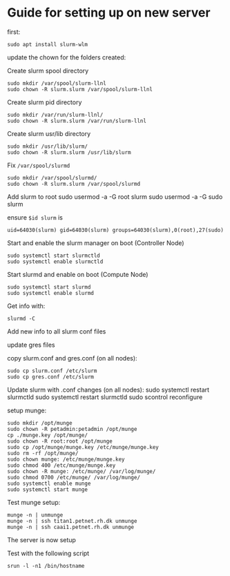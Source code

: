 # Guide for setting up on new server

first:

    sudo apt install slurm-wlm


update the chown for the folders created:

Create slurm spool directory

    sudo mkdir /var/spool/slurm-llnl
    sudo chown -R slurm.slurm /var/spool/slurm-llnl

Create slurm pid directory

    sudo mkdir /var/run/slurm-llnl/
    sudo chown -R slurm.slurm /var/run/slurm-llnl

Create slurm usr/lib directory

    sudo mkdir /usr/lib/slurm/
    sudo chown -R slurm.slurm /usr/lib/slurm

Fix `/var/spool/slurmd`

    sudo mkdir /var/spool/slurmd/
    sudo chown -R slurm.slurm /var/spool/slurmd

Add slurm to root
    sudo usermod -a -G root slurm
    sudo usermod -a -G sudo slurm

ensure `$id slurm` is

    uid=64030(slurm) gid=64030(slurm) groups=64030(slurm),0(root),27(sudo)


Start and enable the slurm manager on boot (Controller Node)

    sudo systemctl start slurmctld
    sudo systemctl enable slurmctld

Start slurmd and enable on boot (Compute Node)

    sudo systemctl start slurmd
    sudo systemctl enable slurmd

Get info with:

    slurmd -C

Add new info to all slurm conf files

update gres files

copy slurm.conf and gres.conf (on all nodes):

    sudo cp slurm.conf /etc/slurm
    sudo cp gres.conf /etc/slurm

Update slurm with .conf changes (on all nodes):
    sudo systemctl restart slurmctld
    sudo systemctl restart slurmctld
    sudo scontrol reconfigure

setup munge:

    sudo mkdir /opt/munge
    sudo chown -R petadmin:petadmin /opt/munge
    cp ./munge.key /opt/munge/
    sudo chown -R root:root /opt/munge
    sudo cp /opt/munge/munge.key /etc/munge/munge.key
    sudo rm -rf /opt/munge/
    sudo chown munge: /etc/munge/munge.key
    sudo chmod 400 /etc/munge/munge.key
    sudo chown -R munge: /etc/munge/ /var/log/munge/
    sudo chmod 0700 /etc/munge/ /var/log/munge/
    sudo systemctl enable munge
    sudo systemctl start munge

Test munge setup:

    munge -n | unmunge
    munge -n | ssh titan1.petnet.rh.dk unmunge
    munge -n | ssh caai1.petnet.rh.dk unmunge

The server is now setup

Test with the following script

    srun -l -n1 /bin/hostname
